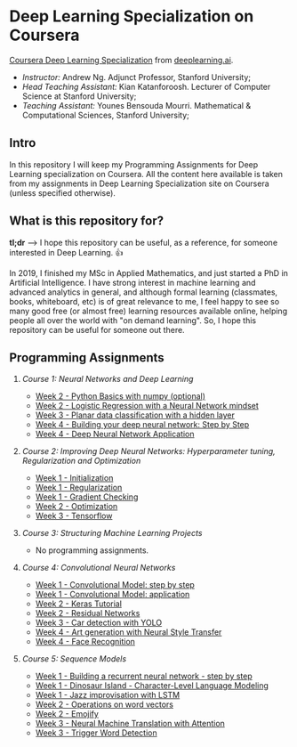 # Deep Learning Specialization on Coursera
[Coursera Deep Learning Specialization](https://www.coursera.org/specializations/deep-learning) from [deeplearning.ai](https://www.deeplearning.ai/).

 * *Instructor:* Andrew Ng. Adjunct Professor, Stanford University;
 * *Head Teaching Assistant:* Kian Katanforoosh. Lecturer of Computer Science at Stanford University;
 * *Teaching Assistant:* Younes Bensouda Mourri. Mathematical & Computational Sciences, Stanford University;

## Intro
In this repository I will keep my Programming Assignments for Deep Learning specialization on Coursera. All the content here available is taken from my assignments in Deep Learning Specialization site on Coursera (unless specified otherwise).

## What is this repository for?
**tl;dr** --> I hope this repository can be useful, as a reference, for someone interested in Deep Learning. :+1:

In 2019, I finished my MSc in Applied Mathematics, and just started a PhD in Artificial Intelligence. I have strong interest in machine learning and advanced analytics in general, and although formal learning (classmates, books, whiteboard, etc) is of great relevance to me, I feel happy to see so many good free (or almost free) learning resources available online, helping people all over the world with "on demand learning". So, I hope this repository can be useful for someone out there.

## Programming Assignments

1. *Course 1: Neural Networks and Deep Learning*

	* [Week 2 - Python Basics with numpy (optional)](https://nbviewer.jupyter.org/github/errearanhas/Deep-Learning/blob/master/Programming%20Assignments/Course%201:%20Neural%20Networks%20and%20Deep%20Learning/Python_Basics_With_Numpy_v3.ipynb)
	* [Week 2 - Logistic Regression with a Neural Network mindset](https://nbviewer.jupyter.org/github/errearanhas/Deep-Learning/blob/master/Programming%20Assignments/Course%201:%20Neural%20Networks%20and%20Deep%20Learning/Logistic_Regression_with_a_Neural_Network_mindset_v5.ipynb)
	* [Week 3 - Planar data classification with a hidden layer](https://nbviewer.jupyter.org/github/errearanhas/Deep-Learning/blob/master/Programming%20Assignments/Course%201:%20Neural%20Networks%20and%20Deep%20Learning/Planar_data_classification_with_onehidden_layer_v6b.ipynb)
	* [Week 4 - Building your deep neural network: Step by Step](https://nbviewer.jupyter.org/github/errearanhas/Deep-Learning/blob/master/Programming%20Assignments/Course%201:%20Neural%20Networks%20and%20Deep%20Learning/Building_your_Deep_Neural_Network_Step_by_Step_v8.ipynb)
	* [Week 4 - Deep Neural Network Application](https://nbviewer.jupyter.org/github/errearanhas/Deep-Learning/blob/master/Programming%20Assignments/Course%201:%20Neural%20Networks%20and%20Deep%20Learning/Deep_Neural_Network_Application_v8.ipynb)

2. *Course 2: Improving Deep Neural Networks: Hyperparameter tuning, Regularization and Optimization*

	* [Week 1 - Initialization](https://nbviewer.jupyter.org/github/errearanhas/Deep-Learning/blob/master/Programming%20Assignments/Course%202%3A%20Improving%20Deep%20Neural%20Networks%3A%20Hyperparameter%20tuning%2C%20Regularization%20and%20Optimization/Initialization.ipynb)
	* [Week 1 - Regularization](https://nbviewer.jupyter.org/github/errearanhas/Deep-Learning/blob/master/Programming%20Assignments/Course%202%3A%20Improving%20Deep%20Neural%20Networks%3A%20Hyperparameter%20tuning%2C%20Regularization%20and%20Optimization/Regularization_v2.ipynb)
	* [Week 1 - Gradient Checking](https://nbviewer.jupyter.org/github/errearanhas/Deep-Learning/blob/master/Programming%20Assignments/Course%202%3A%20Improving%20Deep%20Neural%20Networks%3A%20Hyperparameter%20tuning%2C%20Regularization%20and%20Optimization/Gradient_Checking_v1.ipynb)
	* [Week 2 - Optimization](https://nbviewer.jupyter.org/github/errearanhas/Deep-Learning/blob/master/Programming%20Assignments/Course%202%3A%20Improving%20Deep%20Neural%20Networks%3A%20Hyperparameter%20tuning%2C%20Regularization%20and%20Optimization/Optimization_methods.ipynb)
	* [Week 3 - Tensorflow](https://nbviewer.jupyter.org/github/errearanhas/Deep-Learning/blob/master/Programming%20Assignments/Course%202%3A%20Improving%20Deep%20Neural%20Networks%3A%20Hyperparameter%20tuning%2C%20Regularization%20and%20Optimization/Tensorflow_Tutorial.ipynb)


3. *Course 3: Structuring Machine Learning Projects*

	* No programming assignments.

4. *Course 4: Convolutional Neural Networks*

	* [Week 1 - Convolutional Model: step by step](https://nbviewer.jupyter.org/github/errearanhas/Deep-Learning/blob/master/Programming%20Assignments/Course%204%3A%20Convolutional%20Neural%20Networks/Convolution_model_Step_by_Step_v2.ipynb)
	* [Week 1 - Convolutional Model: application](https://nbviewer.jupyter.org/github/errearanhas/Deep-Learning/blob/master/Programming%20Assignments/Course%204%3A%20Convolutional%20Neural%20Networks/Convolution_model_Application_v1.ipynb)
	* [Week 2 - Keras Tutorial](https://nbviewer.jupyter.org/github/errearanhas/Deep-Learning/blob/master/Programming%20Assignments/Course%204%3A%20Convolutional%20Neural%20Networks/Keras_Tutorial_v2a.ipynb)
	* [Week 2 - Residual Networks](https://nbviewer.jupyter.org/github/errearanhas/Deep-Learning/blob/master/Programming%20Assignments/Course%204%3A%20Convolutional%20Neural%20Networks/Residual_Networks_v2a.ipynb)
	* [Week 3 - Car detection with YOLO](https://nbviewer.jupyter.org/github/errearanhas/Deep-Learning/blob/master/Programming%20Assignments/Course%204%3A%20Convolutional%20Neural%20Networks/Autonomous_driving_application_Car_detection_v3a.ipynb)
	* [Week 4 - Art generation with Neural Style Transfer](https://nbviewer.jupyter.org/github/errearanhas/Deep-Learning/blob/master/Programming%20Assignments/Course%204%3A%20Convolutional%20Neural%20Networks/Art_Generation_with_Neural_Style_Transfer_v3a.ipynb)
	* [Week 4 - Face Recognition](https://nbviewer.jupyter.org/github/errearanhas/Deep-Learning/blob/master/Programming%20Assignments/Course%204%3A%20Convolutional%20Neural%20Networks/Face_Recognition_v3a.ipynb)


5. *Course 5: Sequence Models*

	* [Week 1 - Building a recurrent neural network - step by step](https://nbviewer.jupyter.org/github/errearanhas/Deep-Learning/blob/master/Programming%20Assignments/Course%205%3A%20Sequence%20Models/Building_a_Recurrent_Neural_Network-Step_by_Step-v1.ipynb)
	* [Week 1 - Dinosaur Island - Character-Level Language Modeling](https://nbviewer.jupyter.org/github/errearanhas/Deep-Learning/blob/master/Programming%20Assignments/Course%205%3A%20Sequence%20Models/Dinosaurus_Island_Character_level_language_model_final_v3a.ipynb)
	* [Week 1 - Jazz improvisation with LSTM](https://nbviewer.jupyter.org/github/errearanhas/Deep-Learning/blob/master/Programming%20Assignments/Course%205%3A%20Sequence%20Models/Improvise_a_Jazz_Solo_with_an_LSTM_Network_v3a.ipynb)
	* [Week 2 - Operations on word vectors](https://nbviewer.jupyter.org/github/errearanhas/Deep-Learning/blob/master/Programming%20Assignments/Course%205%3A%20Sequence%20Models/Operations_on_word_vectors_v2a.ipynb)
	* [Week 2 - Emojify](https://nbviewer.jupyter.org/github/errearanhas/Deep-Learning/blob/master/Programming%20Assignments/Course%205%3A%20Sequence%20Models/Emojify_v2a.ipynb)
	* [Week 3 - Neural Machine Translation with Attention](https://nbviewer.jupyter.org/github/errearanhas/Deep-Learning/blob/master/Programming%20Assignments/Course%205%3A%20Sequence%20Models/Neural_machine_translation_with_attention_v4a.ipynb)
	* [Week 3 - Trigger Word Detection](https://nbviewer.jupyter.org/github/errearanhas/Deep-Learning/blob/master/Programming%20Assignments/Course%205%3A%20Sequence%20Models/Trigger_word_detection_v1a.ipynb)
